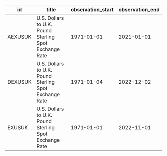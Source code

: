 | id      | title                                                  | observation_start   | observation_end   |
|---------|--------------------------------------------------------|---------------------|-------------------|
| AEXUSUK | U.S. Dollars to U.K. Pound Sterling Spot Exchange Rate | 1971-01-01          | 2021-01-01        |
| DEXUSUK | U.S. Dollars to U.K. Pound Sterling Spot Exchange Rate | 1971-01-04          | 2022-12-02        |
| EXUSUK  | U.S. Dollars to U.K. Pound Sterling Spot Exchange Rate | 1971-01-01          | 2022-11-01        |